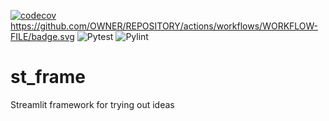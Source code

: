 [![codecov](https://codecov.io/gh/GuyRoberts1972/st_frame/graph/badge.svg?token=TUTBLEIGR6)](https://codecov.io/gh/GuyRoberts1972/st_frame)
https://github.com/OWNER/REPOSITORY/actions/workflows/WORKFLOW-FILE/badge.svg
![Pytest](https://github.com/github/actions/workflows/pytest.yml/badge.svg)
![Pylint](https://github.com/github/actions/workflows/pylint.yml/badge.svg)

# st_frame
Streamlit framework for trying out ideas
